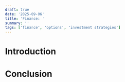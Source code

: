 ```yaml
---
draft: true
date: '2025-09-06'
title: 'Finance: '
summary: ''
tags: ['finance', 'options', 'investment strategies']
---
```


# Introduction

# Conclusion
